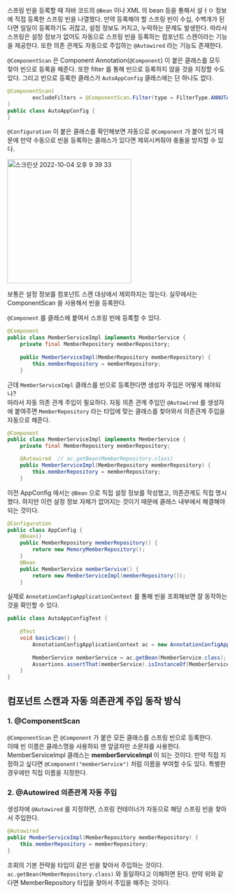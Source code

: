 스프링 빈을 등록할 때 자바 코드의 `@Bean` 이나 XML 의 bean 등을 통해서 설ㅓㅇ 정보에 직접 등록한 스프링 빈을 나열했다. 만약 등록해야 할 스프링 빈이 수십, 수백개가 된다면 일일이 등록하기도 귀찮고, 설정 정보도 커지고, 누락하는 문제도 발생한다. 따라서 스프링은 설정 정보가 없어도 자동으로 스프링 빈을 등록하는 컴포넌트 스캔이라는 기능을 제공한다. 또한 의존 관계도 자동으로 주입하는 `@Autowired` 라는 기능도 존재한다.

`@ComponentScan` 은 Component Annotation(`@Component`) 이 붙은 클래스를 모두 찾아 빈으로 등록을 해준다. 
또한 filter 를 통해 빈으로 등록하지 않을 것을 지정할 수도 있다. 그리고 빈으로 등록한 클래스가 `AutoAppConfig` 클래스에는 단 하나도 없다.

```java
@ComponentScan(  
        excludeFilters = @ComponentScan.Filter(type = FilterType.ANNOTATION, classes = Configuration.class)  
)
public class AutoAppConfig {
}
```

`@Configuration` 이 붙은 클래스를 확인해보면 자동으로 `@Component` 가 붙어 있기 때문에 만약 수동으로 빈을 등록하는 클래스가 있다면 제외시켜줘야 충돌을 방지할 수 있다.

<img width="283" alt="스크린샷 2022-10-04 오후 9 39 33" src="https://user-images.githubusercontent.com/63203480/193821497-910b436e-bd11-43cb-9758-a5832fcc07dd.png">

보통은 설정 정보를 컴포넌트 스캔 대상에서 제외하지는 않는다. 실무에서는 ComponentScan 을 사용해서 빈을 등록한다.

`@Component` 를 클래스에 붙여서 스프링 빈에 등록할 수 있다.

```java
@Component  
public class MemberServiceImpl implements MemberService {  
    private final MemberRepository memberRepository;  
  
    public MemberServiceImpl(MemberRepository memberRepository) {  
        this.memberRepository = memberRepository;  
    }
```

근데  `MemberServiceImpl` 클래스를 빈으로 등록한다면 생성자 주입은 어떻게 해야되나?     
따라서 자동 의존 관계 주입이 필요하다. 자동 의존 관계 주입인 `@Autowired` 를 생성자에 붙여주면 `MemberRepository` 라는 타입에 맞는 클래스를 찾아와서 의존관계 주입을 자동으로 해준다.

```java
@Component  
public class MemberServiceImpl implements MemberService {  
    private final MemberRepository memberRepository;  

	@Autowired  // ac.getBean(MemberRepository.class)
    public MemberServiceImpl(MemberRepository memberRepository) {  
        this.memberRepository = memberRepository;  
    }
```

이전 AppConfig 에서는 `@Bean` 으로 직접 설정 정보를 작성했고, 의존관계도 직접 명시했다. 하지만 이런 설정 정보 자체가 없어지는 것이기 때문에 클래스 내부에서 해결해야 되는 것이다.

```java
@Configuration  
public class AppConfig {  
    @Bean()  
    public MemberRepository memberRepository() {  
        return new MemoryMemberRepository();  
    }  
    @Bean  
    public MemberService memberService() {  
        return new MemberServiceImpl(memberRepository());  
    }
```

실제로 `AnnotationConfigApplicationContext` 를 통해 빈을 조회해보면 잘 동작하는 것을 확인할 수 있다.

```java
public class AutoAppConfigTest {  
  
    @Test  
    void basicScan() {  
        AnnotationConfigApplicationContext ac = new AnnotationConfigApplicationContext(AutoAppConfig.class);  
  
        MemberService memberService = ac.getBean(MemberService.class);  
        Assertions.assertThat(memberService).isInstanceOf(MemberService.class);  
    }  
}
```

## 컴포넌트 스캔과 자동 의존관계 주입 동작 방식

### 1. @ComponentScan
`@ComponentScan` 은 `@Component` 가 붙은 모든 클래스를 스프링 빈으로 등록한다.     
이때 빈 이름은 클래스명을 사용하되 맨 앞글자만 소문자를 사용한다. MemberServiceImpl 클래스는 **memberServiceImpl** 이 되는 것이다. 만약 직접 지정하고 싶다면 `@Component("memberService")`  처럼 이름을 부여할 수도 있다. 특별한 경우에만 직접 이름을 지정한다.

### 2. @Autowired 의존관계 자동 주입
생성자에 `@Autowired` 를 지정하면, 스프링 컨테이너가 자동으로 해당 스프링 빈을 찾아서 주입한다.

```java
@Autowired
public MemberServiceImpl(MemberRepository memberRepository) {  
	this.memberRepository = memberRepository;  
}
```

조회의 기본 전략을 타입이 같은 빈을 찾아서 주입하는 것이다. `ac.getBean(MemberRepository.class)` 와 동일하다고 이해하면 된다. 만약 위와 같다면 MemberRepository 타입을 찾아서 주입을 해주는 것이다. 
